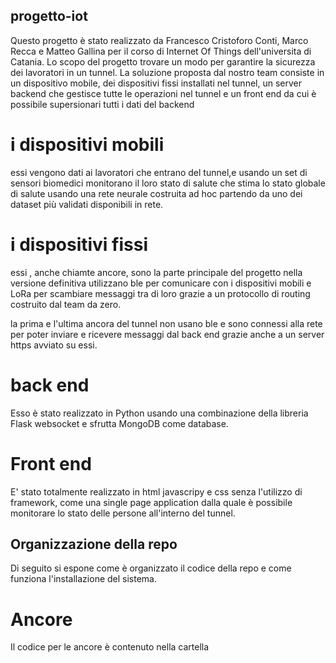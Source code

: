 ## progetto-iot
Questo progetto è stato realizzato da Francesco Cristoforo Conti, Marco Recca e Matteo Gallina per il corso di Internet Of Things dell'universita di Catania. 
Lo scopo del progetto trovare un modo per garantire la sicurezza dei lavoratori in un tunnel.
La soluzione proposta dal nostro team consiste in un dispositivo mobile, dei dispositivi fissi installati nel tunnel, un server backend che gestisce tutte le operazioni nel tunnel e un front end da cui è possibile supersionari tutti i dati del backend

# i dispositivi mobili 
essi vengono dati ai lavoratori che entrano del tunnel,e usando un set di sensori biomedici monitorano il loro stato di salute che stima lo stato globale di salute usando una rete neurale costruita ad hoc partendo da uno dei dataset più validati disponibili in rete.

# i dispositivi fissi 
essi , anche chiamte ancore, sono la parte principale del progetto nella versione definitiva utilizzano ble per comunicare con i dispositivi mobili e  LoRa per scambiare messaggi tra di loro grazie a un protocollo di routing costruito dal team da zero.

la prima e l'ultima ancora del tunnel non usano ble e sono connessi alla rete per poter inviare e ricevere messaggi dal back end grazie anche a un server https avviato su essi.

# back end

Esso è stato realizzato in Python usando una combinazione della libreria Flask websocket e sfrutta MongoDB come database.

# Front end 

E' stato totalmente realizzato in html javascripy e css senza l'utilizzo di framework, come una single page application dalla quale è possibile monitorare lo stato delle persone all'interno del tunnel.

## Organizzazione della repo 
Di seguito si espone come è organizzato il codice della repo e come funziona l'installazione del sistema.

# Ancore

Il codice per le ancore è contenuto nella cartella


